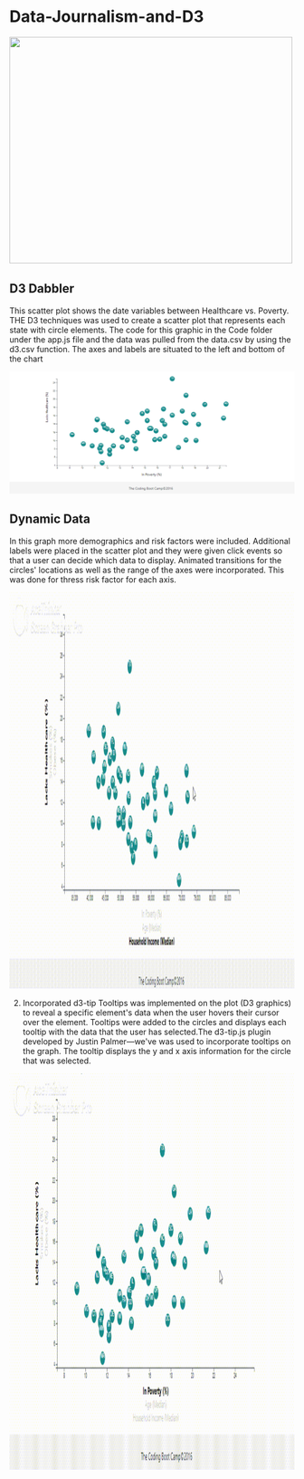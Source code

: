 # Data-Journalism-and-D3




<img src="https://media.giphy.com/media/GCjueAStKH9yU/giphy.gif" width="500" height="400" />  




## D3 Dabbler 
This scatter plot shows the  date variables between Healthcare vs. Poverty.
THE D3 techniques was used to create a scatter plot that represents each state with circle elements. The code for this graphic in the Code folder under the app.js file and the data was pulled from the data.csv by using the d3.csv function. The axes and labels are situated to the left and bottom of the chart

![alt text](https://github.com/Claude-Hanfou/Data-Journalism-and-D3/blob/main/Images/graph%201.PNG "etl")


## Dynamic Data 

In this graph more demographics and risk factors were included.  Additional labels were placed in the scatter plot and they were given click events so that a user can decide which data to display. Animated transitions for the circles' locations as well as the range of the axes were incorporated. This was done for thress risk factor for each axis.

<img src="https://github.com/Claude-Hanfou/Data-Journalism-and-D3/blob/main/Images/graph%202.gif" width="800" height="700" />  

2. Incorporated d3-tip
Tooltips was implemented on the plot (D3 graphics) to reveal a specific element's data when the user hovers their cursor over the element. Tooltips were added to the circles and displays each tooltip with the data that the user has selected.The d3-tip.js plugin developed by Justin Palmer—we've was used to incorporate tooltips on the graph. The tooltip displays the y and x axis information for the circle that was selected.

<img src="https://github.com/Claude-Hanfou/Data-Journalism-and-D3/blob/main/Images/graph%203.gif" width="800" height="700" />  


